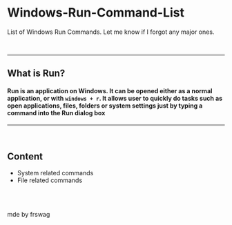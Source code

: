 # Windows-Run-Command-List  
List of Windows Run Commands. Let me know if I forgot any major ones.  

<br>

-------------------
## What is Run?
#### Run is an application on Windows. It can be opened either as a normal application, or with ``windows + r``. It allows user to quickly do tasks such as open applications, files, folders or system settings just by typing a command into the Run dialog box
-------------------

<br>

## Content  
* System related commands  
* File related commands 

<br />
<br />

mde by frswag  
